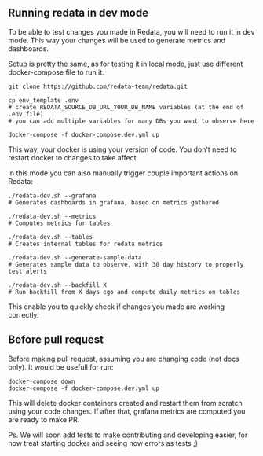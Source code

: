 
## Running redata in dev mode

To be able to test changes you made in Redata, you will need to run it in dev mode.
This way your changes will be used to generate metrics and dashboards.

Setup is pretty the same, as for testing it in local mode, just use different docker-compose file to run it.

```
git clone https://github.com/redata-team/redata.git

cp env_template .env
# create REDATA_SOURCE_DB_URL_YOUR_DB_NAME variables (at the end of .env file)
# you can add multiple variables for many DBs you want to observe here

docker-compose -f docker-compose.dev.yml up
```

This way, your docker is using your version of code. You don't need to restart docker to changes to take affect.

In this mode you can also manually trigger couple important actions on Redata:


```
./redata-dev.sh --grafana
# Generates dashboards in grafana, based on metrics gathered

./redata-dev.sh --metrics
# Computes metrics for tables

./redata-dev.sh --tables
# Creates internal tables for redata metrics

./redata-dev.sh --generate-sample-data
# Generates sample data to observe, with 30 day history to properly test alerts

./redata-dev.sh --backfill X
# Run backfill from X days ego and compute daily metrics on tables
```

This enable you to quickly check if changes you made are working correctly.

## Before pull request

Before making pull request, assuming you are changing code (not docs only).
It would be usefull for run:

```
docker-compose down
docker-compose -f docker-compose.dev.yml up
```

This will delete docker containers created and restart them from scratch using your code changes.
If after that, grafana metrics are computed you are ready to make PR.

Ps. We will soon add tests to make contributing and developing easier, for now treat starting docker and seeing now errors as tests ;)

